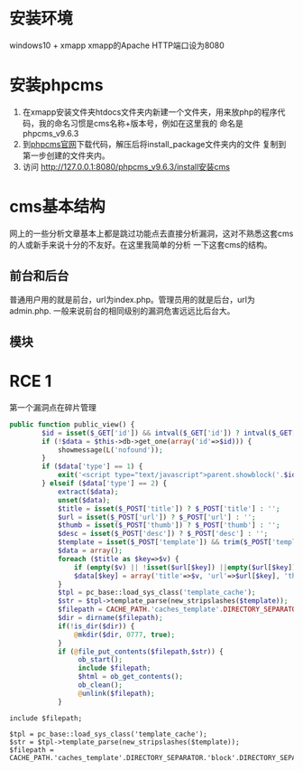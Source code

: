 # 安装环境
windows10 + xmapp
xmapp的Apache HTTP端口设为8080

# 安装phpcms
1. 在xmapp安装文件夹htdocs文件夹内新建一个文件夹，用来放php的程序代码，我的命名习惯是cms名称+版本号，例如在这里我的
命名是phpcms_v9.6.3
2. 到[phpcms官网](http://download.phpcms.cn/v9/9.6/phpcms_v9.6.3_UTF8.zip)下载代码，解压后将install_package文件夹内的文件
复制到第一步创建的文件夹内。
3. 访问 http://127.0.0.1:8080/phpcms_v9.6.3/install安装cms

# cms基本结构
网上的一些分析文章基本上都是跳过功能点去直接分析漏洞，这对不熟悉这套cms的人或新手来说十分的不友好。在这里我简单的分析
一下这套cms的结构。
## 前台和后台
普通用户用的就是前台，url为index.php。管理员用的就是后台，url为admin.php.
一般来说前台的相同级别的漏洞危害远远比后台大。
## 模块


# RCE 1

第一个漏洞点在碎片管理
```php
public function public_view() {
		$id = isset($_GET['id']) && intval($_GET['id']) ? intval($_GET['id']) :  exit('0');
		if (!$data = $this->db->get_one(array('id'=>$id))) {
			showmessage(L('nofound'));
		}
		if ($data['type'] == 1) {
			exit('<script type="text/javascript">parent.showblock('.$id.', \''.str_replace("\r\n", '', $_POST['data']).'\')</script>');
		} elseif ($data['type'] == 2) {
			extract($data);
			unset($data);
			$title = isset($_POST['title']) ? $_POST['title'] : '';
			$url = isset($_POST['url']) ? $_POST['url'] : '';
			$thumb = isset($_POST['thumb']) ? $_POST['thumb'] : '';
			$desc = isset($_POST['desc']) ? $_POST['desc'] : '';
			$template = isset($_POST['template']) && trim($_POST['template']) ? trim($_POST['template']) : '';
			$data = array();
			foreach ($title as $key=>$v) {
				if (empty($v) || !isset($url[$key]) ||empty($url[$key])) continue;
				$data[$key] = array('title'=>$v, 'url'=>$url[$key], 'thumb'=>$thumb[$key], 'desc'=>str_replace(array(chr(13), chr(43)), array('<br />', '&nbsp;'), $desc[$key]));
			}
			$tpl = pc_base::load_sys_class('template_cache');
			$str = $tpl->template_parse(new_stripslashes($template));
			$filepath = CACHE_PATH.'caches_template'.DIRECTORY_SEPARATOR.'block'.DIRECTORY_SEPARATOR.'tmp_'.$id.'.php';
			$dir = dirname($filepath);
			if(!is_dir($dir)) {
				@mkdir($dir, 0777, true);
		    }
		    if (@file_put_contents($filepath,$str)) {
		    	 ob_start();
		   		 include $filepath;
		   		 $html = ob_get_contents();
		   		 ob_clean();
		   		 @unlink($filepath);
		    }
```

`include $filepath;`

```
$tpl = pc_base::load_sys_class('template_cache');
$str = $tpl->template_parse(new_stripslashes($template));
$filepath = CACHE_PATH.'caches_template'.DIRECTORY_SEPARATOR.'block'.DIRECTORY_SEPARATOR.'tmp_'.$id.'.php';
```

